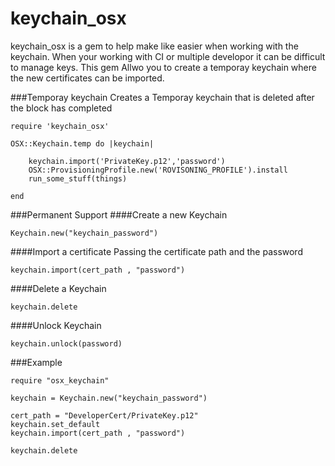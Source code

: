 keychain_osx
============

keychain_osx is a gem to help make like easier when working with the keychain.
When your working with CI or multiple developor it can be difficult to manage keys. 
This gem Allwo you to create a temporay keychain where the new certificates can be imported.

###Temporay keychain
Creates a Temporay keychain that is deleted after the block has completed

```
require 'keychain_osx'
        
OSX::Keychain.temp do |keychain|

    keychain.import('PrivateKey.p12','password')
    OSX::ProvisioningProfile.new('ROVISONING_PROFILE').install
    run_some_stuff(things)

end
```

###Permanent Support
####Create a new Keychain
```
Keychain.new("keychain_password")
```

####Import a certificate
Passing the certificate path and the password
```
keychain.import(cert_path , "password")
```

####Delete a Keychain
```
keychain.delete
```

####Unlock Keychain
```
keychain.unlock(password)
```

###Example

```
require "osx_keychain"

keychain = Keychain.new("keychain_password")

cert_path = "DeveloperCert/PrivateKey.p12"
keychain.set_default
keychain.import(cert_path , "password")

keychain.delete
```
